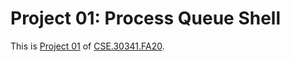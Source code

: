 # Project 01: Process Queue Shell

This is [Project 01] of [CSE.30341.FA20].

[Project 01]: https://www3.nd.edu/~pbui/teaching/cse.30341.fa20/project01.html
[CSE.30341.FA20]: https://www3.nd.edu/~pbui/teaching/cse.30341.fa20/
